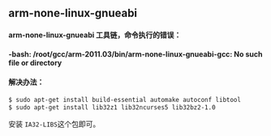 ## arm-none-linux-gnueabi
#### arm-none-linux-gnueabi 工具链，命令执行的错误：
#### -bash: /root/gcc/arm-2011.03/bin/arm-none-linux-gnueabi-gcc: No such file or directory
#### 解决办法：
```bash
$ sudo apt-get install build-essential automake autoconf libtool
$ sudo apt-get install lib32z1 lib32ncurses5 lib32bz2-1.0
```
安装 `IA32-LIBS`这个包即可。

